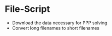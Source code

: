 # File-Script

- Download the data necessary for PPP solving
- Convert long filenames to short filenames
